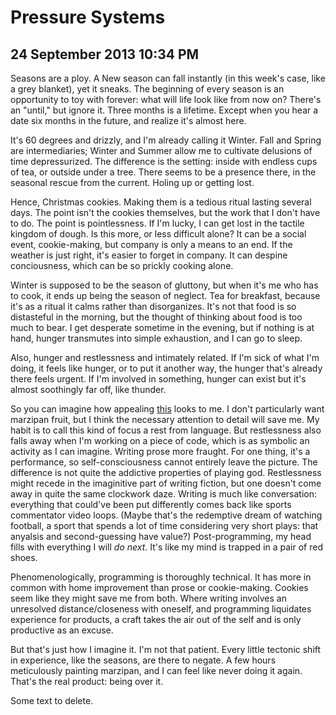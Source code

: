 # Pressure Systems
## 24 September 2013 10:34 PM


Seasons are a ploy. A New season can fall instantly (in this week's case, like a grey blanket), yet it sneaks. The beginning of every season is an opportunity to toy with forever: what will life look like from now on? There's an "until," but ignore it. Three months is a lifetime. Except when you hear a date six months in the future, and realize it's almost here.

It's 60 degrees and drizzly, and I'm already calling it Winter. Fall and Spring are intermediaries; Winter and Summer allow me to cultivate delusions of time depressurized. The difference is the setting: inside with endless cups of tea, or outside under a tree. There seems to be a presence there, in the seasonal rescue from the current. Holing up or getting lost.

Hence, Christmas cookies. Making them is a tedious ritual lasting several days. The point isn't the cookies themselves, but the work that I don't have to do. The point is pointlessness. If I'm lucky, I can get lost in the tactile kingdom of dough. Is this more, or less difficult alone? It can be a social event, cookie-making, but company is only a means to an end. If the weather is just right, it's easier to forget in company. It can despine conciousness, which can be so prickly cooking alone.

Winter is supposed to be the season of gluttony, but when it's me who has to cook, it ends up being the season of neglect. Tea for breakfast, because it's as a ritual it calms rather than disorganizes. It's not that food is so distasteful in the morning, but the thought of thinking about food is too much to bear. I get desperate sometime in the evening, but if nothing is at hand, hunger transmutes into simple exhaustion, and I can go to sleep.

Also, hunger and restlessness and intimately related. If I'm sick of what I'm doing, it feels like hunger, or to put it another way, the hunger that's already there feels urgent. If I'm involved in something, hunger can exist but it's almost soothingly far off, like thunder.

So you can imagine how appealing [this][1] looks to me. I don't particularly want marzipan fruit, but I think the necessary attention to detail will save me. My habit is to call this kind of focus a rest from language. But restlessness also falls away when I'm working on a piece of code, which is as symbolic an activity as I can imagine. Writing prose more fraught. For one thing, it's a performance, so self-consciousness cannot entirely leave the picture. The difference is not quite the addictive properties of playing god. Restlessness might recede in the imaginitive part of writing fiction, but one doesn't come away in quite the same clockwork daze. Writing is much like conversation: everything that could've been put differently comes back like sports commentator video loops. (Maybe that's the redemptive dream of watching football, a sport that spends a lot of time considering very short plays: that anyalsis and second-guessing have value?) Post-programming, my head fills with everything I will *do next*. It's like my mind is trapped in a pair of red shoes.

Phenomenologically, programming is thoroughly technical. It has more in common with home improvement than prose or cookie-making. Cookies seem like they might save me from both. Where writing involves an unresolved distance/closeness with oneself, and programming liquidates experience for products, a craft takes the air out of the self and is only productive as an excuse.

But that's just how I imagine it. I'm not that patient.
Every little tectonic shift in experience, like the seasons, are there to negate. A few hours meticulously painting marzipan, and I can feel like never doing it again. That's the real product: being over it.

Some text to delete.

[1]: http://thestandardoftaste.wordpress.com/2012/04/04/christmas-recipe-4-how-to-make-marzipan-fruit/
